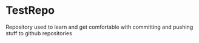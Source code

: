 # TestRepo
Repository used to learn and get comfortable with committing and pushing stuff to github repositories

